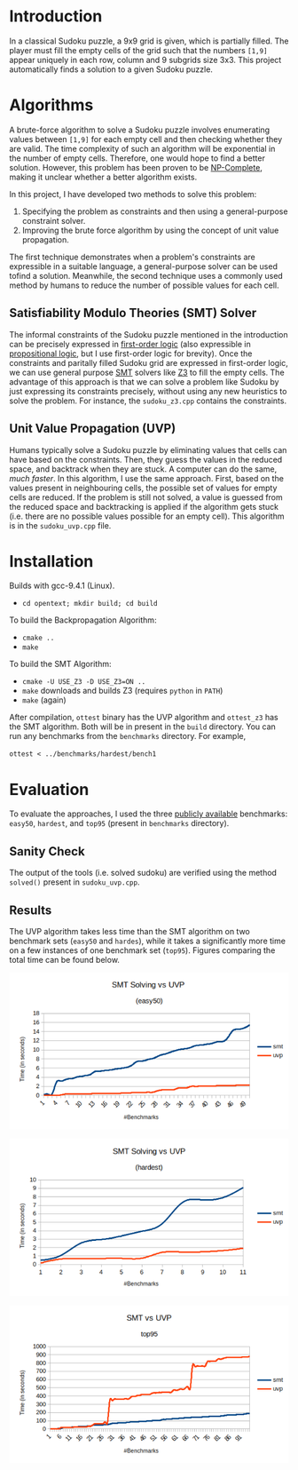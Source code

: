 # Introduction

In a classical Sudoku puzzle, a 9x9 grid is given, which is partially filled. The player must fill the empty cells of the grid such that the numbers `[1,9]` appear uniquely in each row, column and 9 subgrids size 3x3. This project automatically finds a solution to a given Sudoku puzzle.

# Algorithms
A brute-force algorithm to solve a Sudoku puzzle involves enumerating values between `[1,9]` for each empty cell and then checking whether they are valid. The time complexity of such an algorithm will be exponential in the number of empty cells. Therefore, one would hope to find a better solution. However, this problem has been proven to be [NP-Complete](https://search.ieice.org/bin/summary.php?id=e86-a_5_1052), making it unclear whether a better algorithm exists.

In this project, I have developed two methods to solve this problem:
1) Specifying the problem as constraints and then using a general-purpose constraint solver.
2) Improving the brute force algorithm by using the concept of unit value propagation.

The first technique demonstrates when a problem's constraints are expressible in a suitable language, a general-purpose solver can be used tofind a solution. Meanwhile, the second technique uses a commonly used method by humans to reduce the number of possible values for each cell.  

## Satisfiability Modulo Theories (SMT) Solver 

The informal constraints of the Sudoku puzzle mentioned in the introduction can be precisely expressed in [first-order logic](https://en.wikipedia.org/wiki/First-order_logic) (also expressible in [propositional logic](https://en.wikipedia.org/wiki/Propositional_logic), but I use first-order logic for brevity). Once the constraints and paritally filled Sudoku grid are expressed in first-order logic, we can use general purpose [SMT](https://en.wikipedia.org/wiki/Satisfiability_modulo_theories) solvers like [Z3](https://github.com/Z3Prover/z3) to fill the empty cells. The advantage of this approach is that we can solve a problem like Sudoku by just expressing its constraints precisely, without using any new heuristics to solve the problem. For instance, the `sudoku_z3.cpp` contains the constraints.

## Unit Value Propagation (UVP)

Humans typically solve a Sudoku puzzle by eliminating values that cells can have based on the constraints. Then, they guess the values in the reduced space, and backtrack when they are stuck. A computer can do the same, _much faster_. In this algorithm, I use the same approach. First, based on the values present in neighbouring cells, the possible set of values for empty cells are reduced. If the problem is still not solved, a value is guessed from the reduced space and backtracking is applied if the algorithm gets stuck (i.e. there are no possible values possible for an empty cell).   This algorithm is in the `sudoku_uvp.cpp` file.


# Installation

Builds with gcc-9.4.1 (Linux). 

* `cd opentext; mkdir build; cd build`

To build the Backpropagation Algorithm:

* `cmake ..`
* `make`

To build the SMT Algorithm:
* `cmake -U USE_Z3 -D USE_Z3=ON ..`
* `make` downloads and builds Z3 (requires `python` in `PATH`) 
* `make` (again)

After compilation, `ottest` binary has the UVP algorithm and `ottest_z3` has the SMT algorithm. Both will be in present in the `build` directory. You can run any benchmarks from the `benchmarks` directory. For example,

`ottest < ../benchmarks/hardest/bench1`


# Evaluation

To evaluate the approaches, I used the three [publicly available](https://github.com/dimitri/sudoku/blob/master/) benchmarks: `easy50`, `hardest`, and `top95` (present in `benchmarks` directory).  

## Sanity Check
The output of the tools (i.e. solved sudoku) are verified using the method `solved()` present in `sudoku_uvp.cpp`.

## Results
The UVP algorithm takes less time than the SMT algorithm on two benchmark sets (`easy50` and `hardes`), while it takes a significantly more time on a few instances of one benchmark set (`top95`). Figures comparing the total time can be found below.

![easy50](./easy50.png)

![hardest](./hardest.png)

![top95](./top95.png)



